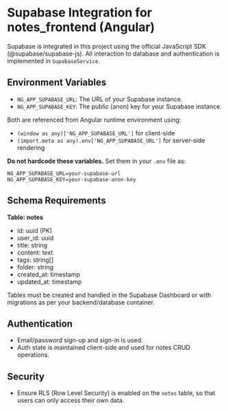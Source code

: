 # Supabase Integration for notes_frontend (Angular)

Supabase is integrated in this project using the official JavaScript SDK (@supabase/supabase-js).
All interaction to database and authentication is implemented in `SupabaseService`.

## Environment Variables
- `NG_APP_SUPABASE_URL`: The URL of your Supabase instance.
- `NG_APP_SUPABASE_KEY`: The public (anon) key for your Supabase instance.

Both are referenced from Angular runtime environment using:
- `(window as any)['NG_APP_SUPABASE_URL']` for client-side
- `(import.meta as any).env['NG_APP_SUPABASE_URL']` for server-side rendering

**Do not hardcode these variables.**
Set them in your `.env` file as:
```
NG_APP_SUPABASE_URL=your-supabase-url
NG_APP_SUPABASE_KEY=your-supabase-anon-key
```

## Schema Requirements

**Table: notes**
- id: uuid (PK)
- user_id: uuid
- title: string
- content: text
- tags: string[]
- folder: string
- created_at: timestamp
- updated_at: timestamp

Tables must be created and handled in the Supabase Dashboard or with migrations as per your backend/database container.

## Authentication
- Email/password sign-up and sign-in is used.
- Auth state is maintained client-side and used for notes CRUD operations.

## Security
- Ensure RLS (Row Level Security) is enabled on the `notes` table, so that users can only access their own data.
